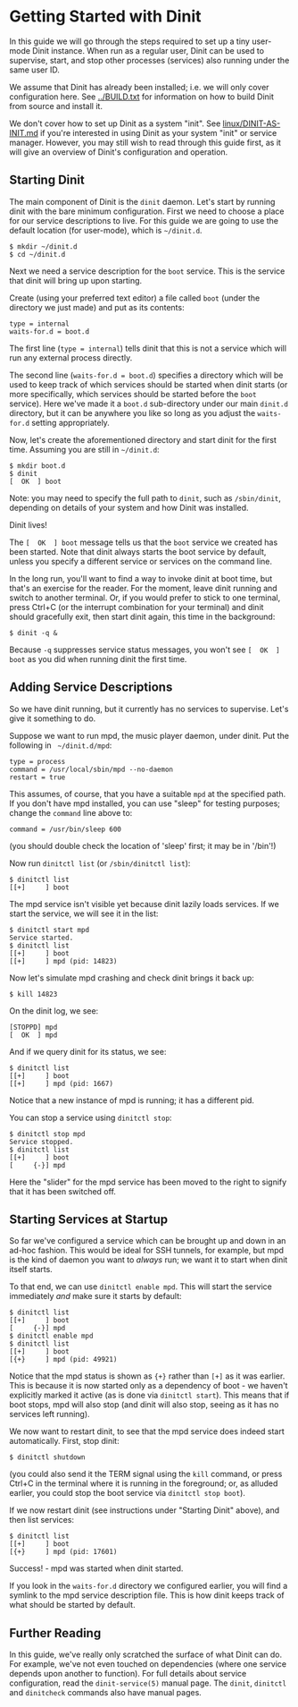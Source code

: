 # Getting Started with Dinit

In this guide we will go through the steps required to set up a tiny user-mode
Dinit instance. When run as a regular user, Dinit can be used to supervise,
start, and stop other processes (services) also running under the same user ID.

We assume that Dinit has already been installed; i.e. we will only cover
configuration here. See [../BUILD.txt](../BUILD.txt) for information on how to
build Dinit from source and install it.

We don't cover how to set up Dinit as a system "init". See [linux/DINIT-AS-INIT.md](linux/DINIT-AS-INIT.md)
if you're interested in using Dinit as your system "init" or service manager.
However, you may still wish to read through this guide first, as it will give
an overview of Dinit's configuration and operation.

## Starting Dinit

The main component of Dinit is the `dinit` daemon. Let's start by running dinit
with the bare minimum configuration. First we need to choose a place for our
service descriptions to live. For this guide we are going to use the default
location (for user-mode), which is `~/dinit.d`.

```
$ mkdir ~/dinit.d
$ cd ~/dinit.d
```

Next we need a service description for the `boot` service. This is the service
that dinit will bring up upon starting.

Create (using your preferred text editor) a file called `boot` (under the
directory we just made) and put as its contents:
```
type = internal
waits-for.d = boot.d
```

The first line (`type = internal`) tells dinit that this is not a service which
will run any external process directly.

The second line (`waits-for.d = boot.d`) specifies a directory which will be
used to keep track of which services should be started when dinit starts (or
more specifically, which services should be started before the `boot` service).
Here we've made it a `boot.d` sub-directory under our main `dinit.d` directory,
but it can be anywhere you like so long as you adjust the `waits-for.d` setting
appropriately.

Now, let's create the aforementioned directory and start dinit for the first time.
Assuming you are still in `~/dinit.d`:
```
$ mkdir boot.d
$ dinit
[  OK  ] boot
```

Note: you may need to specify the full path to `dinit`, such as `/sbin/dinit`,
depending on details of your system and how Dinit was installed.

Dinit lives!

The `[  OK  ] boot` message tells us that the `boot` service we created has
been started. Note that dinit always starts the boot service by default,
unless you specify a different service or services on the command line.

In the long run, you'll want to find a way to invoke dinit at boot time, but
that's an exercise for the reader. For the moment, leave dinit running and
switch to another terminal. Or, if you would prefer to stick to one terminal,
press Ctrl+C (or the interrupt combination for your terminal) and dinit should
gracefully exit, then start dinit again, this time in the background:
```
$ dinit -q & 
```

Because `-q` suppresses service status messages, you won't see `[  OK  ] boot` as
you did when running dinit the first time.

## Adding Service Descriptions

So we have dinit running, but it currently has no services to supervise. Let's
give it something to do.

Suppose we want to run mpd, the music player daemon, under dinit. Put the
following in ` ~/dinit.d/mpd`:
```
type = process
command = /usr/local/sbin/mpd --no-daemon
restart = true
```

This assumes, of course, that you have a suitable `mpd` at the specified path.
If you don't have mpd installed, you can use "sleep" for testing purposes;
change the `command` line above to:
```
command = /usr/bin/sleep 600
```
(you should double check the location of 'sleep' first; it may be in '/bin'!)

Now run `dinitctl list` (or `/sbin/dinitctl list`):
```
$ dinitctl list
[[+]     ] boot
```

The mpd service isn't visible yet because dinit lazily loads services. If we
start the service, we will see it in the list:
```
$ dinitctl start mpd
Service started.
$ dinitctl list
[[+]     ] boot
[[+]     ] mpd (pid: 14823)
```

Now let's simulate mpd crashing and check dinit brings it back up:
```
$ kill 14823
```

On the dinit log, we see:
```
[STOPPD] mpd
[  OK  ] mpd
```

And if we query dinit for its status, we see:
```
$ dinitctl list
[[+]     ] boot
[[+]     ] mpd (pid: 1667)
```

Notice that a new instance of mpd is running; it has a different pid.

You can stop a service using `dinitctl stop`:
```
$ dinitctl stop mpd
Service stopped.
$ dinitctl list
[[+]     ] boot
[     {-}] mpd
```

Here the "slider" for the mpd service has been moved to the right to signify
that it has been switched off.

## Starting Services at Startup

So far we've configured a service which can be brought up and down in an ad-hoc
fashion. This would be ideal for SSH tunnels, for example, but mpd is the kind
of daemon you want to *always* run; we want it to start when dinit itself
starts.

To that end, we can use `dinitctl enable mpd`. This will start the service
immediately *and* make sure it starts by default:
```
$ dinitctl list
[[+]     ] boot
[     {-}] mpd
$ dinitctl enable mpd
$ dinitctl list
[[+]     ] boot
[{+}     ] mpd (pid: 49921)
```

Notice that the mpd status is shown as `{+}` rather than `[+]` as it was
earlier. This is because it is now started only as a dependency of boot -
we haven't explicitly marked it active (as is done via `dinitctl start`).
This means that if boot stops, mpd will also stop (and dinit will also
stop, seeing as it has no services left running).

We now want to restart dinit, to see that the mpd service does indeed start
automatically. First, stop dinit:
```
$ dinitctl shutdown
```
(you could also send it the TERM signal using the `kill` command, or press Ctrl+C
in the terminal where it is running in the foreground; or, as alluded earlier, you
could stop the boot service via `dinitctl stop boot`).

If we now restart dinit (see instructions under "Starting Dinit" above), and then
list services:
```
$ dinitctl list
[[+]     ] boot
[{+}     ] mpd (pid: 17601)
```

Success! - mpd was started when dinit started.

If you look in the `waits-for.d` directory we configured earlier, you will
find a symlink to the mpd service description file. This is how dinit keeps
track of what should be started by default.

## Further Reading

In this guide, we've really only scratched the surface of what Dinit can do.
For example, we've not even touched on dependencies (where one service depends
upon another to function). For full details about service configuration, read
the `dinit-service(5)` manual page. The `dinit`, `dinitctl` and `dinitcheck`
commands also have manual pages.
